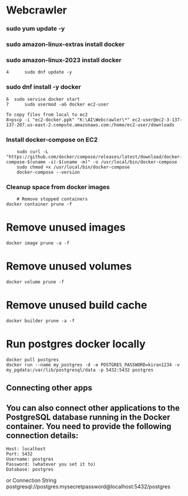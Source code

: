 # Webcrawler
### sudo yum update -y
### sudo amazon-linux-extras install docker
### sudo amazon-linux-2023 install docker
    4      sudo dnf update -y
### sudo dnf install -y docker
    6  sudo service docker start
    7      sudo usermod -aG docker ec2-user

    To copy files from local to ec2 
    8>pscp -i "ec2-docker.ppk" "K:\AI\Webcrawler\*" ec2-user@ec2-3-137-137-207.us-east-2.compute.amazonaws.com:/home/ec2-user/downloads

### Install docker-compose on EC2
        sudo curl -L "https://github.com/docker/compose/releases/latest/download/docker-compose-$(uname -s)-$(uname -m)" -o /usr/local/bin/docker-compose
        sudo chmod +x /usr/local/bin/docker-compose
        docker-compose --version

### Cleanup space from docker images
        # Remove stopped containers
    docker container prune -f

# Remove unused images
    docker image prune -a -f

# Remove unused volumes
    docker volume prune -f

# Remove unused build cache
    docker builder prune -a -f


# Run postgres docker locally
    docker pull postgres
    docker run --name my_postgres -d -e POSTGRES_PASSWORD=kiran1234 -v my_pgdata:/var/lib/postgresql/data -p 5432:5432 postgres

## Connecting other apps
## You can also connect other applications to the PostgreSQL database running in the Docker container. You need to provide the following connection details:

    Host: localhost
    Port: 5432
    Username: postgres
    Password: (whatever you set it to)
    Database: postgres
or Connection String
        postgresql://postgres:mysecretpassword@localhost:5432/postgres
